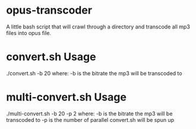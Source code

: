 # opus-transcoder
A little bash script that will crawl through a directory and transcode all mp3 files into opus file.

# convert.sh Usage

./convert.sh -b 20
where:
    -b is the bitrate the mp3 will be transcoded to

# multi-convert.sh Usage

./multi-convert.sh -b 20 -p 2
where:
    -b is the bitrate the mp3 will be transcoded to
    -p is the number of parallel convert.sh will be spun up

